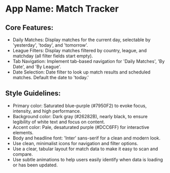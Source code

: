 # **App Name**: Match Tracker

## Core Features:

- Daily Matches: Display matches for the current day, selectable by 'yesterday', 'today', and 'tomorrow'.
- League Filters: Display matches filtered by country, league, and matchday (all filter fields start empty).
- Tab Navigation: Implement tab-based navigation for 'Daily Matches', 'By Date', and 'By League'.
- Date Selection: Date filter to look up match results and scheduled matches. Default the date to 'today.'

## Style Guidelines:

- Primary color: Saturated blue-purple (#7950F2) to evoke focus, intensity, and high performance.
- Background color: Dark gray (#26282B), nearly black, to ensure legibility of white text and focus on content.
- Accent color: Pale, desaturated purple (#DCC6FF) for interactive elements.
- Body and headline font: 'Inter' sans-serif for a clean and modern look.
- Use clean, minimalist icons for navigation and filter options.
- Use a clear, tabular layout for match data to make it easy to scan and compare.
- Use subtle animations to help users easily identify when data is loading or has been updated.